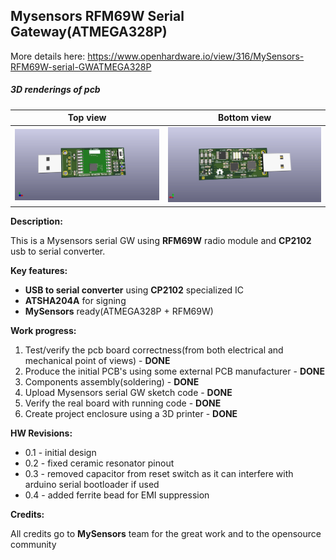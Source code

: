 ## Mysensors RFM69W Serial Gateway(ATMEGA328P)
More details here: https://www.openhardware.io/view/316/MySensors-RFM69W-serial-GWATMEGA328P

##### 3D renderings of pcb

Top view | Bottom view
------------ | -------------
![Alt text](3d/renderings/serial_gw_top.png?raw=true "top view") | ![Alt text](3d/renderings/serial_gw_bottom.png?raw=true "bottom view")



**Description:**

This is a Mysensors serial GW using **RFM69W** radio module and **CP2102** usb to serial converter. 

**Key features:**

 - **USB to serial converter** using **CP2102** specialized IC
 - **ATSHA204A** for signing
 - **MySensors** ready(ATMEGA328P + RFM69W)

**Work progress:**
 1. Test/verify the pcb board correctness(from both electrical and mechanical point of views) - **DONE**
 2. Produce the initial PCB's using some external PCB manufacturer - **DONE**
 3. Components assembly(soldering) - **DONE**
 4. Upload Mysensors serial GW sketch code - **DONE**
 5. Verify the real board with running code - **DONE**
 6. Create project enclosure using a 3D printer - **DONE**

**HW Revisions:**
 - 0.1 - initial design
 - 0.2 - fixed ceramic resonator pinout
 - 0.3 - removed capacitor from reset switch as it can interfere with arduino serial bootloader if used
 - 0.4 - added ferrite bead for EMI suppression
 
**Credits:**
  
  All credits go to **MySensors** team for the great work and to the opensource community
